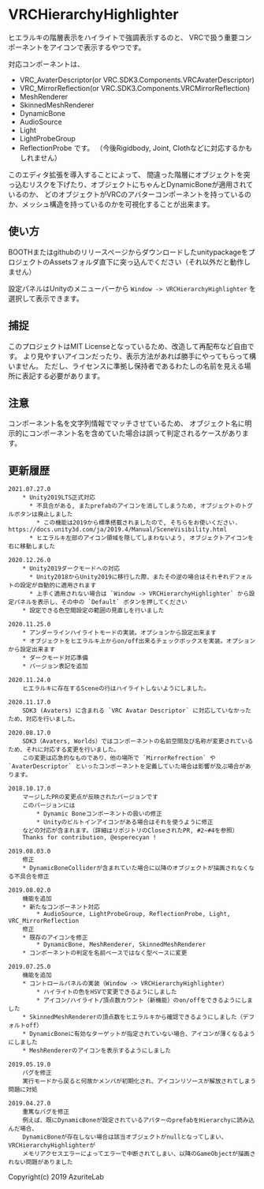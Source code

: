 # VRCHierarchyHighlighter

ヒエラルキの階層表示をハイライトで強調表示するのと、
VRCで扱う重要コンポーネントをアイコンで表示するやつです。

対応コンポーネントは、
* VRC_AvaterDescriptor(or VRC.SDK3.Components.VRCAvaterDescriptor)
* VRC_MirrorReflection(or VRC.SDK3.Components.VRCMirrorReflection)
* MeshRenderer
* SkinnedMeshRenderer
* DynamicBone
* AudioSource
* Light
* LightProbeGroup
* ReflectionProbe
です。
（今後Rigidbody, Joint, Clothなどに対応するかもしれません）

このエディタ拡張を導入することによって、
間違った階層にオブジェクトを突っ込むリスクを下げたり、オブジェクトにちゃんとDynamicBoneが適用されているのか、
どのオブジェクトがVRCのアバターコンポーネントを持っているのか、メッシュ構造を持っているのかを可視化することが出来ます。

## 使い方

BOOTHまたはgithubのリリースページからダウンロードしたunitypackageをプロジェクトのAssetsフォルダ直下に突っ込んでください（それ以外だと動作しません）

設定パネルはUnityのメニューバーから `Window -> VRCHierarchyHighlighter` を選択して表示できます。

## 捕捉

このプロジェクトはMIT Licenseとなっているため、改造して再配布など自由です。
より見やすいアイコンだったり、表示方法があれば勝手にやってもらって構いません。
ただし、ライセンスに準拠し保持者であるわたしの名前を見える場所に表記する必要があります。

## 注意

コンポーネント名を文字列情報でマッチさせているため、
オブジェクト名に明示的にコンポーネント名を含めていた場合は誤って判定されるケースがあります。

## 更新履歴

```
2021.07.27.0
    * Unity2019LTS正式対応
      * 不具合がある, またprefabのアイコンを消してしまうため, オブジェクトのトグルボタンは廃止しました
        * この機能は2019から標準搭載されましたので, そちらをお使いください. https://docs.unity3d.com/ja/2019.4/Manual/SceneVisibility.html
      * ヒエラルキ左部のアイコン領域を隠してしまわないよう, オブジェクトアイコンを右に移動しました

2020.12.26.0
    * Unity2019ダークモードへの対応
      * Unity2018からUnity2019に移行した際、またその逆の場合はそれぞれデフォルトの設定が自動的に適用されます
      * 上手く適用されない場合は `Window -> VRCHierarchyHighlighter` から設定パネルを表示し、その中の `Default` ボタンを押してください
    * 設定できる色空間設定の範囲の見直しを行いました

2020.11.25.0
    * アンダーラインハイライトモードの実装。オプションから設定出来ます
    * オブジェクトをヒエラルキ上からon/off出来るチェックボックスを実装。オプションから設定出来ます
    * ダークモード対応準備
    * バージョン表記を追加

2020.11.24.0
    ヒエラルキに存在するSceneの行はハイライトしないようにしました。

2020.11.17.0
    SDK3 (Avaters) に含まれる `VRC Avatar Descriptor` に対応していなかったため、対応を行いました。

2020.08.17.0
    SDK3（Avaters, Worlds）ではコンポーネントの名前空間及び名称が変更されているため、それに対応する変更を行いました。
    この変更は応急的なものであり、他の場所で `MirrorRefrection` や `AvaterDescriptor` といったコンポーネントを定義していた場合は影響が及ぶ場合があります。

2018.10.17.0
	マージしたPRの変更点が反映されたバージョンです
	このバージョンには
		* Dynamic Boneコンポーネントの扱いの修正
		* Unityのビルトインアイコンがある場合はそれを使うように修正
	などの対応が含まれます。（詳細はリポジトリのCloseされたPR, #2~#4を参照）
	Thanks for contribution, @esperecyan ! 

2019.08.03.0
	修正
	* DynamicBoneColliderが含まれていた場合に以降のオブジェクトが描画されなくなる不具合を修正

2019.08.02.0
    機能を追加
    * 新たなコンポーネント対応
        * AudioSource, LightProbeGroup, ReflectionProbe, Light, VRC_MirrorReflection
    修正
    * 既存のアイコンを修正
        * DynamicBone, MeshRenderer, SkinnedMeshRenderer
    * コンポーネントの判定を名前ベースではなく型ベースに変更

2019.07.25.0
    機能を追加
    * コントロールパネルの実装（Window -> VRCHierarchyHighlighter）
        * ハイライトの色をHSVで変更できるようにしました
        * アイコン/ハイライト/頂点数カウント（新機能）のon/offをできるようにしました
    * SkinnedMeshRendererの頂点数をヒエラルキから確認できるようにしました（デフォルトoff）
    * DynamicBoneに有効なターゲットが指定されていない場合、アイコンが薄くなるようにしました
    * MeshRendererのアイコンを表示するようにしました

2019.05.19.0
	バグを修正
	実行モードから戻ると何故かメンバが初期化され、アイコンリソースが解放されてしまう問題に対処
	
2019.04.27.0
	重篤なバグを修正
	例えば、既にDynamicBoneが設定されているアバターのprefabをHierarchyに読み込んだ場合、
	DynamicBoneが存在しない場合は該当オブジェクトがnullとなってしまい、VRCHierarchyHighlighterが
	メモリアクセスエラーによってエラーで中断されてしまい、以降のGameObjectが描画されない問題がありました
```

Copyright(c) 2019 AzuriteLab
